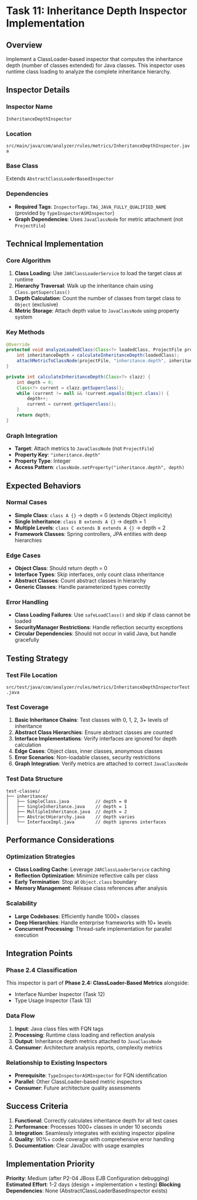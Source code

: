 # Task 11: Inheritance Depth Inspector Implementation

## Overview
Implement a ClassLoader-based inspector that computes the inheritance depth (number of classes extended) for Java classes. This inspector uses runtime class loading to analyze the complete inheritance hierarchy.

## Inspector Details

### Inspector Name
`InheritanceDepthInspector`

### Location
`src/main/java/com/analyzer/rules/metrics/InheritanceDepthInspector.java`

### Base Class
Extends `AbstractClassLoaderBasedInspector`

### Dependencies
- **Required Tags**: `InspectorTags.TAG_JAVA_FULLY_QUALIFIED_NAME` (provided by `TypeInspectorASMInspector`)
- **Graph Dependencies**: Uses `JavaClassNode` for metric attachment (not `ProjectFile`)

## Technical Implementation

### Core Algorithm
1. **Class Loading**: Use `JARClassLoaderService` to load the target class at runtime
2. **Hierarchy Traversal**: Walk up the inheritance chain using `Class.getSuperclass()`
3. **Depth Calculation**: Count the number of classes from target class to `Object` (exclusive)
4. **Metric Storage**: Attach depth value to `JavaClassNode` using property system

### Key Methods

```java
@Override
protected void analyzeLoadedClass(Class<?> loadedClass, ProjectFile projectFile, ResultDecorator projectFileDecorator) {
    int inheritanceDepth = calculateInheritanceDepth(loadedClass);
    attachMetricToClassNode(projectFile, "inheritance.depth", inheritanceDepth);
}

private int calculateInheritanceDepth(Class<?> clazz) {
    int depth = 0;
    Class<?> current = clazz.getSuperclass();
    while (current != null && !current.equals(Object.class)) {
        depth++;
        current = current.getSuperclass();
    }
    return depth;
}
```

### Graph Integration
- **Target**: Attach metrics to `JavaClassNode` (not `ProjectFile`)
- **Property Key**: `"inheritance.depth"`
- **Property Type**: Integer
- **Access Pattern**: `classNode.setProperty("inheritance.depth", depth)`

## Expected Behaviors

### Normal Cases
- **Simple Class**: `class A {}` → depth = 0 (extends Object implicitly)
- **Single Inheritance**: `class B extends A {}` → depth = 1
- **Multiple Levels**: `class C extends B extends A {}` → depth = 2
- **Framework Classes**: Spring controllers, JPA entities with deep hierarchies

### Edge Cases
- **Object Class**: Should return depth = 0
- **Interface Types**: Skip interfaces, only count class inheritance
- **Abstract Classes**: Count abstract classes in hierarchy
- **Generic Classes**: Handle parameterized types correctly

### Error Handling
- **Class Loading Failures**: Use `safeLoadClass()` and skip if class cannot be loaded
- **SecurityManager Restrictions**: Handle reflection security exceptions
- **Circular Dependencies**: Should not occur in valid Java, but handle gracefully

## Testing Strategy

### Test File Location
`src/test/java/com/analyzer/rules/metrics/InheritanceDepthInspectorTest.java`

### Test Coverage
1. **Basic Inheritance Chains**: Test classes with 0, 1, 2, 3+ levels of inheritance
2. **Abstract Class Hierarchies**: Ensure abstract classes are counted
3. **Interface Implementations**: Verify interfaces are ignored for depth calculation
4. **Edge Cases**: Object class, inner classes, anonymous classes
5. **Error Scenarios**: Non-loadable classes, security restrictions
6. **Graph Integration**: Verify metrics are attached to correct `JavaClassNode`

### Test Data Structure
```
test-classes/
├── inheritance/
│   ├── SimpleClass.java          // depth = 0
│   ├── SingleInheritance.java    // depth = 1  
│   ├── MultipleInheritance.java  // depth = 2
│   ├── AbstractHierarchy.java    // depth varies
│   └── InterfaceImpl.java        // depth ignores interfaces
```

## Performance Considerations

### Optimization Strategies
- **Class Loading Cache**: Leverage `JARClassLoaderService` caching
- **Reflection Optimization**: Minimize reflective calls per class
- **Early Termination**: Stop at `Object.class` boundary
- **Memory Management**: Release class references after analysis

### Scalability
- **Large Codebases**: Efficiently handle 1000+ classes
- **Deep Hierarchies**: Handle enterprise frameworks with 10+ levels
- **Concurrent Processing**: Thread-safe implementation for parallel execution

## Integration Points

### Phase 2.4 Classification
This inspector is part of **Phase 2.4: ClassLoader-Based Metrics** alongside:
- Interface Number Inspector (Task 12)
- Type Usage Inspector (Task 13)

### Data Flow
1. **Input**: Java class files with FQN tags
2. **Processing**: Runtime class loading and reflection analysis
3. **Output**: Inheritance depth metrics attached to `JavaClassNode`
4. **Consumer**: Architecture analysis reports, complexity metrics

### Relationship to Existing Inspectors
- **Prerequisite**: `TypeInspectorASMInspector` for FQN identification
- **Parallel**: Other ClassLoader-based metric inspectors
- **Consumer**: Future architecture quality assessments

## Success Criteria

1. **Functional**: Correctly calculates inheritance depth for all test cases
2. **Performance**: Processes 1000+ classes in under 10 seconds
3. **Integration**: Seamlessly integrates with existing inspector pipeline
4. **Quality**: 90%+ code coverage with comprehensive error handling
5. **Documentation**: Clear JavaDoc with usage examples

## Implementation Priority
**Priority**: Medium (after P2-04 JBoss EJB Configuration debugging)
**Estimated Effort**: 1-2 days (design + implementation + testing)
**Blocking Dependencies**: None (AbstractClassLoaderBasedInspector exists)
